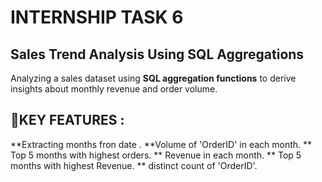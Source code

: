# INTERNSHIP TASK 6

## Sales Trend Analysis Using SQL Aggregations 
Analyzing a sales dataset using **SQL aggregation functions** to derive insights about monthly revenue and order volume.

## 🐬KEY FEATURES :
**Extracting months fron date .
**Volume of 'OrderID' in each month.
** Top 5 months with highest orders.
** Revenue in each month.
** Top 5 months with highest Revenue.
** distinct count of 'OrderID'.



